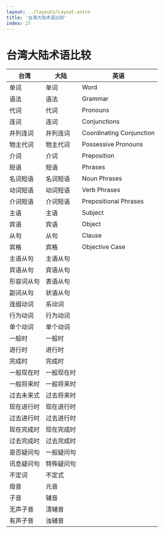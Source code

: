 ```yaml
---
layout: ../layouts/Layout.astro
title: '台湾大陆术语比较'
index: 27
---
```


# 台湾大陆术语比较

|  台湾   |  大陆  | 英语 |
| ------ | ------ | ------
| 单词    | 单词 | Word |
| 语法    | 语法 | Grammar |
| 代词   | 代词 | Pronouns|
| 连词   | 连词 | Conjunctions|
| 并列连词  | 并列连词 |Coordinating Conjunction|
| 物主代词 | 物主代词 |Possessive Pronouns|
| 介词   | 介词 | Preposition|
| 短语    | 短语 | Phrases |
| 名词短语 | 名词短语 | Noun Phrases |
| 动词短语  | 动词短语   | Verb Phrases |
| 介词短语    | 介词短语 | Prepositional Phrases|
| 主语    | 主语 |Subject|
| 宾语    | 宾语 |Object|
| 从句    | 从句 | Clause |
| 宾格    | 宾格 | Objective Case|
| 主语从句    | 主语从句 |        |
| 宾语从句    | 宾语从句 |        |
| 形容词从句    | 表语从句 |        |
| 副词从句   | 状语从句 |        |
| 连缀动词   | 系动词 |        |
| 行为动词 | 行为动词 |        |
| 单个动词 | 单个动词 |        |
| 一般时	 | 一般时 |        |
| 进行时 | 进行时 |        |
| 完成时 | 完成时 |        |
| 一般现在时 | 一般现在时 |        |
| 一般将来时 | 一般将来时 |        |
| 过去未来式 | 过去将来时 |        |
| 现在进行时 | 现在进行时 |        |
| 过去进行时  |过去进行时 |        |
| 现在完成时 | 现在完成时 |        |
| 过去完成时 | 过去完成时 |        |
| 是否疑问句 | 一般疑问句 |        |
| 讯息疑问句 | 特殊疑问句 |        |
| 不定词 | 不定式 |        |
| 母音 | 元音 |        |
| 子音 | 辅音 |        |
| 无声子音 | 清辅音 |        |
| 有声子音 | 浊辅音 |        |
